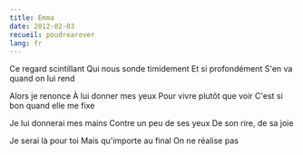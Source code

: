 ```yaml
---
title: Emma
date: 2012-02-03
recueil: poudrearever
lang: fr
---
```


Ce regard scintillant
Qui nous sonde timidement
Et si profondément
S'en va quand on lui rend

Alors je renonce
À lui donner mes yeux
Pour vivre plutôt que voir
C'est si bon quand elle me fixe

Je lui donnerai mes mains
Contre un peu de ses yeux
De son rire, de sa joie

Je serai là pour toi
Mais qu'importe au final
On ne réalise pas

